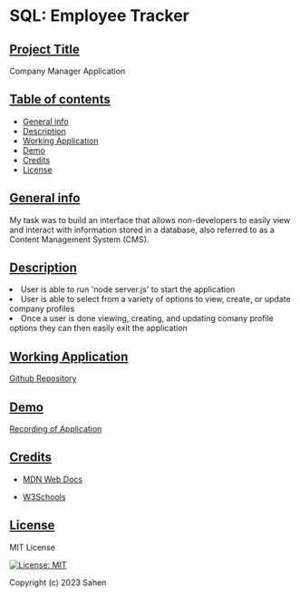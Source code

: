 # SQL: Employee Tracker

## <ins>Project Title

Company Manager Application

## <ins>Table of contents

- [General info](#general-info)
- [Description](#description)
- [Working Application](#working-application)
- [Demo](#demo)
- [Credits](#credits)
- [License](#license)

## <ins>General info

My task was to build an interface that allows non-developers to easily view and interact with information stored in a database, also referred to as a Content Management System (CMS). 

## <ins>Description

<li>User is able to run 'node server.js' to start the application</li>
<li>User is able to select from a variety of options to view, create, or update company profiles</li>
<li>Once a user is done viewing, creating, and updating comany profile options they can then easily exit the application</li>

## <ins>Working Application

[Github Repository](https://github.com/imjustSahen/AS12-Employee-Tracker)

## <ins>Demo

[Recording of Application](https://drive.google.com/file/d/1Ye5HvP7l_uPVn0j-i-q_NxqNf5CvN105/view?usp=sharing)

## <ins>Credits

- [MDN Web Docs](https://developer.mozilla.org/en-US/)

- [W3Schools](https://www.w3schools.com/)

## <ins>License

MIT License

[![License: MIT](https://img.shields.io/badge/License-MIT-yellow.svg)](https://opensource.org/licenses/MIT)

Copyright (c) 2023 Sahen
